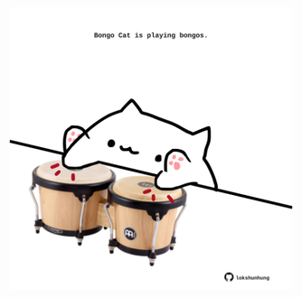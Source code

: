 <!-- built at 01/02/2023, 11:01:25 UTC -->
<p align="center">
  <img width="500" height="500" src="./ReadmeImage.svg">
</p>
